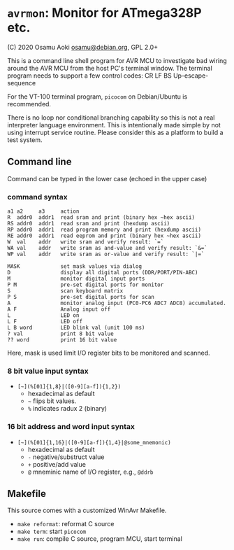 # `avrmon`: Monitor for ATmega328P etc.

(C) 2020    Osamu Aoki <osamu@debian.org>, GPL 2.0+

This is a command line shell program for AVR MCU to investigate bad wiring
around the AVR MCU from the host PC's terminal window.  The terminal program
needs to support a few control codes: CR LF BS Up-escape-sequence

For the VT-100 terminal program, `picocom` on Debian/Ubuntu is recommended.

There is no loop nor conditional branching capability so this is not a real
interpreter language environment.  This is intentionally made simple by not
using interrupt service routine.  Please consider this as a platform to build a
test system.

## Command line

Command can be typed in the lower case (echoed in the upper case)

### command syntax

```
a1 a2     a3     action
R  addr0  addr1  read sram and print (binary hex ~hex ascii)
RS addr0  addr1  read sram and print (hexdump ascii)
RP addr0  addr1  read program memory and print (hexdump ascii)
RE addr0  addr1  read eeprom and print (binary hex ~hex ascii)
W  val    addr   write sram and verify result: `=`
WA val    addr   write sram as and-value and verify result: `&=`
WP val    addr   write sram as or-value and verify result: `|=`

MASK             set mask values via dialog
D                display all digital ports (DDR/PORT/PIN-ABC)
M                monitor digital input ports
P M              pre-set digital ports for monitor
S                scan keyboard matrix
P S              pre-set digital ports for scan
A                monitor analog input (PC0-PC6 ADC7 ADC8) accumulated.
A F              Analog input off
L                LED on
L F              LED off
L B word         LED blink val (unit 100 ms)
? val            print 8 bit value
?? word          print 16 bit value
```
Here, mask is used limit I/O register bits to be monitored and scanned.

### 8 bit value input syntax

* `[~](%[01]{1,8}|([0-9][a-f]){1,2})`
    * hexadecimal as default
    * `~` flips bit values.
    * `%` indicates radux 2 (binary)


### 16 bit address and word input syntax

* `[~](%[01]{1,16}|([0-9][a-f]){1,4}|@some_mnemonic)`
    * hexadecimal as default
    * `-` negative/substruct value
    * `+` positive/add value
    * `@` mneminic name of I/O register, e.g., `@ddrb`

## Makefile

This source comes with a customized WinAvr Makefile.

* `make reformat`: reformat C source
* `make term`: start `picocom`
* `make run`: compile C source, program MCU, start terminal

